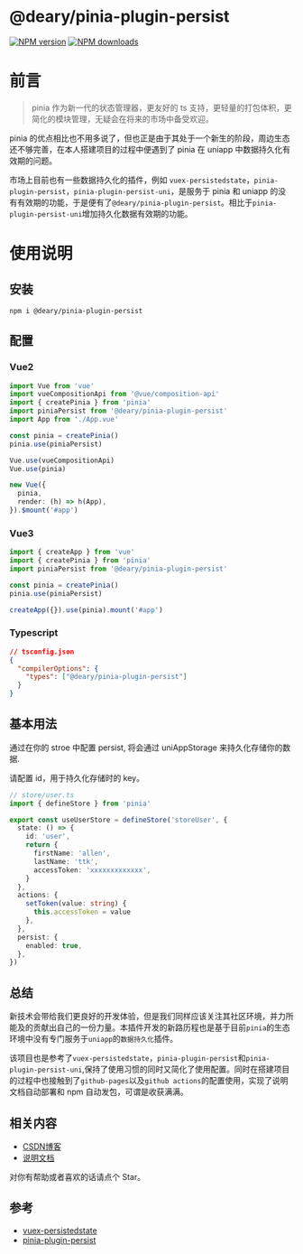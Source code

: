 #  @deary/pinia-plugin-persist

[![NPM version](https://img.shields.io/npm/v/@deary/pinia-plugin-persist?color=a1b858&label=)](https://www.npmjs.com/package/@deary/pinia-plugin-persist)
[![NPM downloads](https://img.shields.io/npm/dm/@deary/pinia-plugin-persist.svg?style=flat)](https://npmjs.com/package/@deary/pinia-plugin-persist)

# 前言

> pinia 作为新一代的状态管理器，更友好的 ts 支持，更轻量的打包体积，更简化的模块管理，无疑会在将来的市场中备受欢迎。

pinia 的优点相比也不用多说了，但也正是由于其处于一个新生的阶段，周边生态还不够完善，在本人搭建项目的过程中便遇到了 pinia 在 uniapp 中数据持久化有效期的问题。

市场上目前也有一些数据持久化的插件，例如 `vuex-persistedstate`，`pinia-plugin-persist`，`pinia-plugin-persist-uni`，是服务于 pinia 和 uniapp 的没有有效期的功能，于是便有了`@deary/pinia-plugin-persist`。相比于`pinia-plugin-persist-uni`增加持久化数据有效期的功能。

# 使用说明

## 安装

`npm i @deary/pinia-plugin-persist`

## 配置

### Vue2

```typescript
import Vue from 'vue'
import vueCompositionApi from '@vue/composition-api'
import { createPinia } from 'pinia'
import piniaPersist from '@deary/pinia-plugin-persist'
import App from './App.vue'

const pinia = createPinia()
pinia.use(piniaPersist)

Vue.use(vueCompositionApi)
Vue.use(pinia)

new Vue({
  pinia,
  render: (h) => h(App),
}).$mount('#app')
```

### Vue3

```typescript
import { createApp } from 'vue'
import { createPinia } from 'pinia'
import piniaPersist from '@deary/pinia-plugin-persist'

const pinia = createPinia()
pinia.use(piniaPersist)

createApp({}).use(pinia).mount('#app')
```

### Typescript

```json
// tsconfig.json
{
  "compilerOptions": {
    "types": ["@deary/pinia-plugin-persist"]
  }
}
```

## 基本用法

通过在你的 stroe 中配置 persist, 将会通过 uniAppStorage 来持久化存储你的数据.

请配置 id，用于持久化存储时的 key。

```typescript
// store/user.ts
import { defineStore } from 'pinia'

export const useUserStore = defineStore('storeUser', {
  state: () => {
    id: 'user',
    return {
      firstName: 'allen',
      lastName: 'ttk',
      accessToken: 'xxxxxxxxxxxxx',
    }
  },
  actions: {
    setToken(value: string) {
      this.accessToken = value
    },
  },
  persist: {
    enabled: true,
  },
})
```

## 总结

新技术会带给我们更良好的开发体验，但是我们同样应该关注其社区环境，并力所能及的贡献出自己的一份力量。本插件开发的新路历程也是基于目前`pinia`的生态环境中没有专门服务于`uniapp`的`数据持久化`插件。

该项目也是参考了`vuex-persistedstate`，`pinia-plugin-persist`和`pinia-plugin-persist-uni`,保持了使用习惯的同时又简化了使用配置。同时在搭建项目的过程中也接触到了`github-pages`以及`github actions`的配置使用，实现了说明文档自动部署和 npm 自动发包，可谓是收获满满。

## 相关内容

- [CSDN博客](https://deary.blog.csdn.net)
- [说明文档](https://aiyvyang.github.io/deary-pinia-plugin-persist/)

对你有帮助或者喜欢的话请点个 Star。

## 参考

- [vuex-persistedstate](https://github.com/robinvdvleuten/vuex-persistedstate)
- [pinia-plugin-persist](https://github.com/Seb-L/pinia-plugin-persist)
